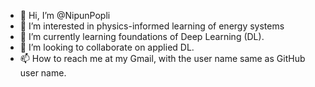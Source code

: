 - 👋 Hi, I’m @NipunPopli
- 👀 I’m interested in physics-informed learning of energy systems
- 🌱 I’m currently learning foundations of Deep Learning (DL).
- 💞️ I’m looking to collaborate on applied DL.
- 📫 How to reach me at my Gmail, with the user name same as GitHub user name.

<!---
NipunPopli/NipunPopli is a ✨ special ✨ repository because its `README.md` (this file) appears on your GitHub profile.
You can click the Preview link to take a look at your changes.
--->
